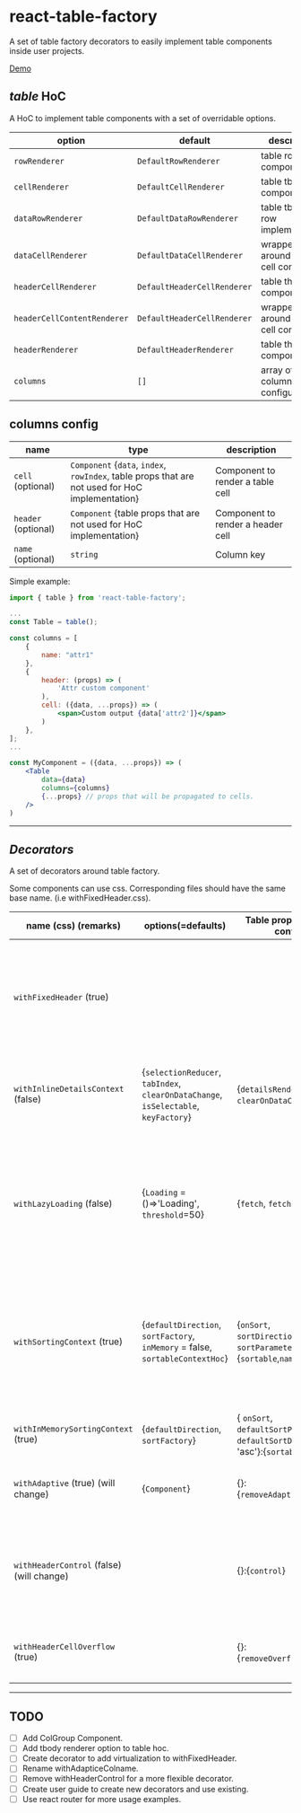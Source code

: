 # react-table-factory

A set of table factory decorators to easily implement table components inside user projects.

[Demo](http://dsimushkin.github.io/react-table-factory/)

## _table_ HoC

A HoC to implement table components with a set of overridable options.

| option | default | description |
| --- | --- | --- |
| `rowRenderer` | `DefaultRowRenderer` | table row component |
| `cellRenderer` | `DefaultCellRenderer` | table tbody cell component |
| `dataRowRenderer` | `DefaultDataRowRenderer` | table tbody row implementation |
| `dataCellRenderer` | `DefaultDataCellRenderer` | wrapper around tbody cell content |
| `headerCellRenderer` | `DefaultHeaderCellRenderer` | table thead cell component |
| `headerCellContentRenderer` | `DefaultHeaderCellRenderer` | wrapper around thead cell content|
| `headerRenderer` | `DefaultHeaderRenderer` | table thead component |
| `columns` | `[]` | array of column configurations. |

## columns config
| name | type | description |
| --- | --- | -- |
| `cell` (optional) | `Component` {`data`, `index`, `rowIndex`, table props that are not used for HoC implementation} | Component to render a table cell |
| `header` (optional) | `Component` {table props that are not used for HoC implementation} | Component to render a header cell |
| `name` (optional) | `string` | Column key |

Simple example:
```jsx
import { table } from 'react-table-factory';

...
const Table = table();

const columns = [
    {
        name: "attr1"
    },
    {
        header: (props) => (
            'Attr custom component'
        ),
        cell: ({data, ...props}) => (
            <span>Custom output {data['attr2']}</span>
        )
    },
];
...

const MyComponent = ({data, ...props}) => (
    <Table
        data={data}
        columns={columns}
        {...props} // props that will be propagated to cells.
    />
)

```

---
## _Decorators_

A set of decorators around table factory.

Some components can use css. Corresponding files should have the same base name. (i.e withFixedHeader.css).

| name (css) (remarks) | options(=defaults) | Table props:column config | description |
| --- | --- | --- | --- |
| `withFixedHeader` (true) ||| Creates 2 Tables to implement a fixed header and a scrollable table content. Since it creates 2 tables, any decorators with context wrappers around table should NOT be wrapped by this component. |
| `withInlineDetailsContext` (false) | {`selectionReducer`, `tabIndex`, `clearOnDataChange`, `isSelectable`, `keyFactory`} | {`detailsRenderer`, `clearOnDataChange`}:{} | Wraps Table with `selectionContext`. Implemented `selectionReducer`s are `singeSelectionReducer` and `multiSelectionReducer`. |
| `withLazyLoading` (false) | {`Loading` = ()=>'Loading', `threshold`=50} | {`fetch`, `fetching`}:{} | Decorator around `withFixedHeader` table decorator. When fetching prop is set to true, show `Loading` component after table contents. When the container is scrolled to bottom (taking `threshold` into account) `fetch` is called. |
| `withSortingContext` (true) | {`defaultDirection`, `sortFactory`, `inMemory` = false, `sortableContextHoc`} | {`onSort`, `sortDirection`='asc', `sortParameter`}:{`sortable`,`name`} | Wraps Table with `SortableContext`. Provides a `Sorter` Component to implement custom sorting elements. If a `name` option of column config is an array, the one from Table props will be used, otherwise the first elem will be used. |
| `withInMemorySortingContext` (true) | {`defaultDirection`, `sortFactory`} | { `onSort`, `defaultSortParameter`, `defaultSortDirection`= 'asc'}:{`sortable`,`name`} | An overload wrapper for `withSortingContext` to provide in-memory sorting.
| `withAdaptive` (true) (will change) | {`Component`} | {}:{`removeAdaptiveColname`} | Injects a `Component` inside each cell. Adaptive layout should be handled using CSS rules. |
| `withHeaderControl` (false) (will change) || {}:{`control`} | Adds 1 to colspan of each cell previous to column with `controll`. This component is used when you want to create an element in header, but doesn't effect the tbody cell layout. |
| `withHeaderCellOverflow` (true) || {}:{`removeOverflowWrapper`} | Adds a set of wrapper around header cell contents. Overflow should be handled using css. |
---

## TODO
- [ ] Add ColGroup Component.
- [ ] Add tbody renderer option to table hoc.
- [ ] Create decorator to add virtualization to withFixedHeader.
- [ ] Rename withAdapticeColname.
- [ ] Remove withHeaderControl for a more flexible decorator.
- [ ] Create user guide to create new decorators and use existing.
- [ ] Use react router for more usage examples.